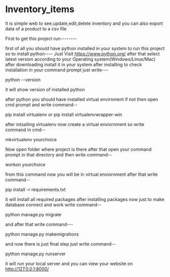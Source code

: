 # Inventory_items
It is simple web to see,update,edit,delete inventory and you can also export data of a product to a csv file

First to get this project run--------

first of all you should have python installed in your system to run this project so to install python----
Just Visit https://www.python.org/
after that select latest version according to your Operating system(Windows/Linux/Mac)
after downloading install it in your system after installing to check installation in your command prompt just write---

python --version

it will show version of installed python

after python you should have installed virtual envirnment if not then open cmd prompt and write command--

pip install virtualenv
or
pip install virtualenvwrapper-win

after intsalling virtualenv now create a virtual enviornment so write command in cmd--

mkvirtualenv yourchoice
 
Now open folder where project is there after that open your command prompt in that directory and then write command--

workon yourchoice

from this command now you will be in virtual enviornment after that write command--

pip install -r requirements.txt

it will install all required packages after installing packages now just to make database connect and work write command--

python manage.py migrate

and after that write command---

python manage.py makemigrations

and now there is just final step just write command--

python manage.py runserver

it will run your local server and you can view your website on http://127.0.0.1:8000/
